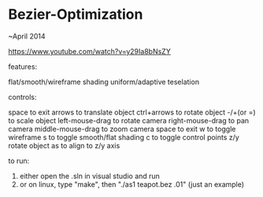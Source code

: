 # Bezier-Optimization
  
  ~April 2014
  
  https://www.youtube.com/watch?v=y29Ia8bNsZY
  
  features:
  
  flat/smooth/wireframe shading
  uniform/adaptive teselation
   
  controls:
  
  space to exit
  arrows to translate object
  ctrl+arrows to rotate object
  -/+(or =) to scale object
  left-mouse-drag to rotate camera
  right-mouse-drag to pan camera
  middle-mouse-drag to zoom camera
  space to exit
  w to toggle wireframe
  s to toggle smooth/flat shading
  c to toggle control points
  z/y rotate object as to align to z/y axis
  
  to run:
  
  1) either open the .sln in visual studio and run
  2) or on linux, type "make", then "./as1 teapot.bez .01" (just an example)
  
